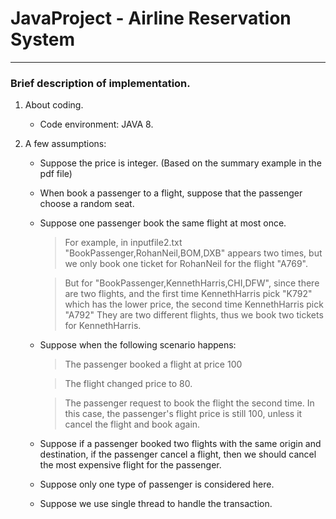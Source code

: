 # JavaProject - Airline Reservation System  
---------------------------

### Brief description of implementation.

1) About coding.

    * Code environment: JAVA 8.
 
2) A few assumptions:

    * Suppose the price is integer. (Based on the summary example in the pdf file)

    * When book a passenger to a flight, suppose that the passenger choose a random seat.

    * Suppose one passenger book the same flight at most once.
    
       > For example, in inputfile2.txt "BookPassenger,RohanNeil,BOM,DXB" appears two times, 
       but we only book one ticket for RohanNeil for the flight "A769".
       
       > But for "BookPassenger,KennethHarris,CHI,DFW", since there are two flights, and the first time
       KennethHarris pick "K792" which has the lower price, the second time KennethHarris pick "A792"
       They are two different flights, thus we book two tickets for KennethHarris.

    * Suppose when the following scenario happens:
    
        > The passenger booked a flight at price 100
        
        > The flight changed price to 80.
        
        > The passenger request to book the flight the second time.
       In this case, the passenger's flight price is still 100, unless it cancel the flight and book again.

    * Suppose if a passenger booked two flights with the same origin and destination, if the passenger cancel
      a flight, then we should cancel the most expensive flight for the passenger.

    * Suppose only one type of passenger is considered here.

    * Suppose we use single thread to handle the transaction.


